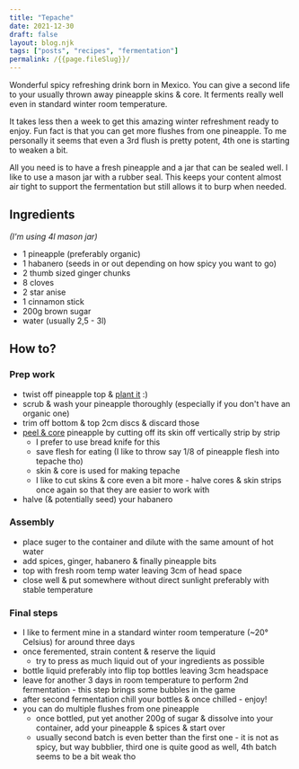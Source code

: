 ```yaml
---
title: "Tepache"
date: 2021-12-30
draft: false
layout: blog.njk
tags: ["posts", "recipes", "fermentation"]
permalink: /{{page.fileSlug}}/
---
```


Wonderful spicy refreshing drink born in Mexico. You can give a second life to your usually thrown away pineapple skins & core. It ferments really well even in standard winter room temperature.

It takes less then a week to get this amazing winter refreshment ready to enjoy. Fun fact is that you can get more flushes from one pineapple. To me personally it seems that even a 3rd flush is pretty potent, 4th one is starting to weaken a bit.

All you need is to have a fresh pineapple and a jar that can be sealed well. I like to use a mason jar with a rubber seal. This keeps your content almost air tight to support the fermentation but still allows it to burp when needed.

## Ingredients

_(I'm using 4l mason jar)_

- 1 pineapple (preferably organic)
- 1 habanero (seeds in or out depending on how spicy you want to go)
- 2 thumb sized ginger chunks
- 8 cloves
- 2 star anise
- 1 cinnamon stick
- 200g brown sugar
- water (usually 2,5 - 3l)

## How to?

### Prep work

- twist off pineapple top & [plant it](https://www.youtube.com/watch?v=D4iDBK0U6po&ab_channel=DIYHomeandGarden) :)
- scrub & wash your pineapple thoroughly (especially if you don't have an organic one)
- trim off bottom & top 2cm discs & discard those
- [peel & core](https://www.youtube.com/watch?v=ETIUK15L2l0&ab_channel=How2Heroes) pineapple by cutting off its skin off vertically strip by strip
  - I prefer to use bread knife for this
  - save flesh for eating (I like to throw say 1/8 of pineapple flesh into tepache tho)
  - skin & core is used for making tepache
  - I like to cut skins & core even a bit more - halve cores & skin strips once again so that they are easier to work with
- halve (& potentially seed) your habanero

### Assembly

- place suger to the container and dilute with the same amount of hot water
- add spices, ginger, habanero & finally pineapple bits
- top with fresh room temp water leaving 3cm of head space
- close well & put somewhere without direct sunlight preferably with stable temperature

### Final steps

- I like to ferment mine in a standard winter room temperature (~20° Celsius) for around three days
- once feremented, strain content & reserve the liquid
  - try to press as much liquid out of your ingredients as possible
- bottle liquid preferably into flip top bottles leaving 3cm headspace
- leave for another 3 days in room temperature to perform 2nd fermentation - this step brings some bubbles in the game
- after second fermentation chill your bottles & once chilled - enjoy!
- you can do multiple flushes from one pineapple
  - once bottled, put yet another 200g of sugar & dissolve into your container, add your pineapple & spices & start over
  - usually second batch is even better than the first one - it is not as spicy, but way bubblier, third one is quite good as well, 4th batch seems to be a bit weak tho
